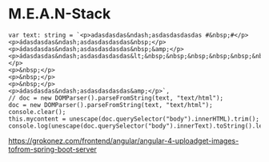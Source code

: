# M.E.A.N-Stack
    var text: string = `<p>adasdasdas&ndash;asdasdasdasdas #&nbsp;#</p>
    <p>ádasdasdas&ndash;asdasdasdasdas&nbsp;</p>
    <p>ádasdasdas&ndash;asdasdasdasdas&nbsp;&amp;</p>
    <p>ádasdasdas&ndash;asdasdasdasdas&lt;&nbsp;&nbsp;&nbsp;&nbsp;&nbsp;&nbsp;&nbsp;&nbsp;&nbsp;&nbsp;&nbsp;&lt;</p>
    <p>&nbsp;</p>
    <p>&nbsp;</p>
    <p>&nbsp;</p>
    <p>ádasdasdas&ndash;asdasdasdasdas&amp;</p>`,
    // doc = new DOMParser().parseFromString(text, "text/html");
    doc = new DOMParser().parseFromString(text, "text/html");
    console.clear();
    this.mycontent = unescape(doc.querySelector("body").innerHTML).trim();
    console.log(unescape(doc.querySelector("body").innerText).toString().length);
 https://grokonez.com/frontend/angular/angular-4-uploadget-images-tofrom-spring-boot-server
